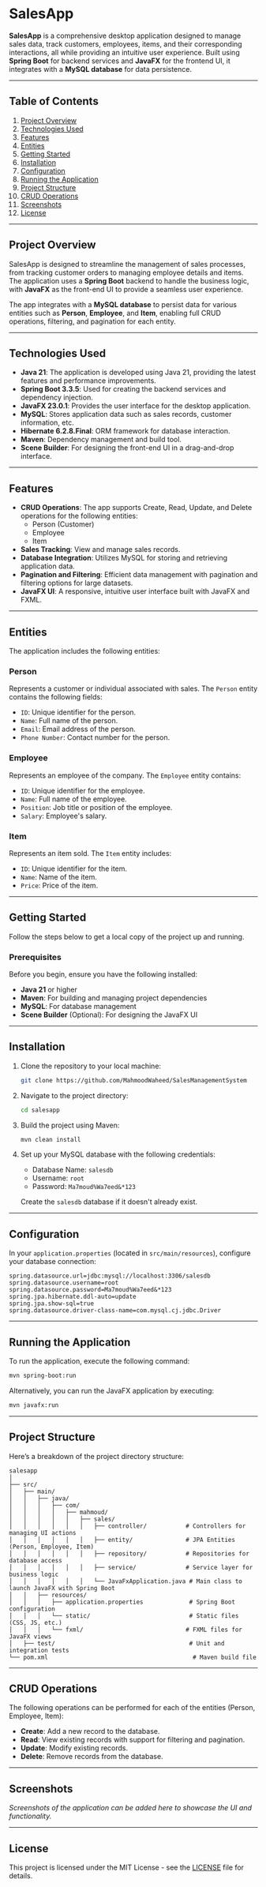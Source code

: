 
# SalesApp

**SalesApp** is a comprehensive desktop application designed to manage sales data, track customers, employees, items, and their corresponding interactions, all while providing an intuitive user experience. Built using **Spring Boot** for backend services and **JavaFX** for the frontend UI, it integrates with a **MySQL database** for data persistence.

---

## Table of Contents

1. [Project Overview](#project-overview)
2. [Technologies Used](#technologies-used)
3. [Features](#features)
4. [Entities](#entities)
5. [Getting Started](#getting-started)
6. [Installation](#installation)
7. [Configuration](#configuration)
8. [Running the Application](#running-the-application)
9. [Project Structure](#project-structure)
10. [CRUD Operations](#crud-operations)
11. [Screenshots](#screenshots)
12. [License](#license)

---

## Project Overview

SalesApp is designed to streamline the management of sales processes, from tracking customer orders to managing employee details and items. The application uses a **Spring Boot** backend to handle the business logic, with **JavaFX** as the front-end UI to provide a seamless user experience.

The app integrates with a **MySQL database** to persist data for various entities such as **Person**, **Employee**, and **Item**, enabling full CRUD operations, filtering, and pagination for each entity.

---

## Technologies Used

- **Java 21**: The application is developed using Java 21, providing the latest features and performance improvements.
- **Spring Boot 3.3.5**: Used for creating the backend services and dependency injection.
- **JavaFX 23.0.1**: Provides the user interface for the desktop application.
- **MySQL**: Stores application data such as sales records, customer information, etc.
- **Hibernate 6.2.8.Final**: ORM framework for database interaction.
- **Maven**: Dependency management and build tool.
- **Scene Builder**: For designing the front-end UI in a drag-and-drop interface.

---

## Features

- **CRUD Operations**: The app supports Create, Read, Update, and Delete operations for the following entities:
  - Person (Customer)
  - Employee
  - Item
- **Sales Tracking**: View and manage sales records.
- **Database Integration**: Utilizes MySQL for storing and retrieving application data.
- **Pagination and Filtering**: Efficient data management with pagination and filtering options for large datasets.
- **JavaFX UI**: A responsive, intuitive user interface built with JavaFX and FXML.

---

## Entities

The application includes the following entities:

### Person
Represents a customer or individual associated with sales. The `Person` entity contains the following fields:
- `ID`: Unique identifier for the person.
- `Name`: Full name of the person.
- `Email`: Email address of the person.
- `Phone Number`: Contact number for the person.

### Employee
Represents an employee of the company. The `Employee` entity contains:
- `ID`: Unique identifier for the employee.
- `Name`: Full name of the employee.
- `Position`: Job title or position of the employee.
- `Salary`: Employee's salary.

### Item
Represents an item sold. The `Item` entity includes:
- `ID`: Unique identifier for the item.
- `Name`: Name of the item.
- `Price`: Price of the item.

---

## Getting Started

Follow the steps below to get a local copy of the project up and running.

### Prerequisites

Before you begin, ensure you have the following installed:

- **Java 21** or higher
- **Maven**: For building and managing project dependencies
- **MySQL**: For database management
- **Scene Builder** (Optional): For designing the JavaFX UI

---

## Installation

1. Clone the repository to your local machine:
   ```bash
   git clone https://github.com/MahmoodWaheed/SalesManagementSystem
   ```

2. Navigate to the project directory:
    ```bash
    cd salesapp
    ```

3. Build the project using Maven:
    ```bash
    mvn clean install
    ```

4. Set up your MySQL database with the following credentials:
    - Database Name: `salesdb`
    - Username: `root`
    - Password: `Ma7moud%Wa7eed&*123`

    Create the `salesdb` database if it doesn't already exist.

---

## Configuration

In your `application.properties` (located in `src/main/resources`), configure your database connection:

```properties
spring.datasource.url=jdbc:mysql://localhost:3306/salesdb
spring.datasource.username=root
spring.datasource.password=Ma7moud%Wa7eed&*123
spring.jpa.hibernate.ddl-auto=update
spring.jpa.show-sql=true
spring.datasource.driver-class-name=com.mysql.cj.jdbc.Driver
```

---

## Running the Application

To run the application, execute the following command:

```bash
mvn spring-boot:run
```

Alternatively, you can run the JavaFX application by executing:

```bash
mvn javafx:run
```

---

## Project Structure

Here’s a breakdown of the project directory structure:

```
salesapp
│
├── src/
│   ├── main/
│   │   ├── java/
│   │   │   ├── com/
│   │   │   │   ├── mahmoud/
│   │   │   │   │   ├── sales/
│   │   │   │   │   │   ├── controller/           # Controllers for managing UI actions
│   │   │   │   │   │   ├── entity/               # JPA Entities (Person, Employee, Item)
│   │   │   │   │   │   ├── repository/           # Repositories for database access
│   │   │   │   │   │   ├── service/              # Service layer for business logic
│   │   │   │   │   │   └── JavaFxApplication.java # Main class to launch JavaFX with Spring Boot
│   │   ├── resources/
│   │   │   ├── application.properties             # Spring Boot configuration
│   │   │   └── static/                            # Static files (CSS, JS, etc.)
│   │   │   └── fxml/                             # FXML files for JavaFX views
│   ├── test/                                      # Unit and integration tests
└── pom.xml                                         # Maven build file
```

---

## CRUD Operations

The following operations can be performed for each of the entities (Person, Employee, Item):

- **Create**: Add a new record to the database.
- **Read**: View existing records with support for filtering and pagination.
- **Update**: Modify existing records.
- **Delete**: Remove records from the database.

---

## Screenshots

_Screenshots of the application can be added here to showcase the UI and functionality._

---

## License

This project is licensed under the MIT License - see the [LICENSE](LICENSE) file for details.
